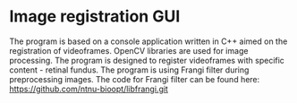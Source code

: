 # Image registration GUI

The program is based on a console application written in C++ aimed on the registration of videoframes. OpenCV libraries are used for image processing. The program is designed to register videoframes with specific content - retinal fundus.
The program is using Frangi filter during preprocessing images. The code for Frangi filter can be found here: https://github.com/ntnu-bioopt/libfrangi.git
